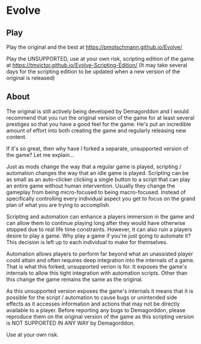 # Evolve

## Play

Play the original and the best at https://pmotschmann.github.io/Evolve/

Play the UNSUPPORTED, use at your own risk, scripting edition of the game at https://tmvictor.github.io/Evolve-Scripting-Edition/
(It may take several days for the scripting edition to be updated when a new version of the original is released)

## About

The original is still actively being developed by Demagorddon and I would recommend that you run the original version of the game for at least several prestiges so that you have a good feel for the game. He's put an incredible amount of effort into both creating the game and regularly releasing new content.

If it's so great, then why have I forked a separate, unsupported version of the game? Let me explain...

Just as mods change the way that a regular game is played, scripting / automation changes the way that an idle game is played. Scripting can be as small as an auto-clicker clicking a single button to a script that can play an entire game without human intervention. Usually they change the gameplay from being micro-focused to being macro-focused. Instead of specifically controlling every individual aspect you get to focus on the grand plan of what you are trying to accomplish.

Scripting and automation can enhance a players immersion in the game and can allow them to continue playing long after they would have otherwise stopped due to real life time constraints. However, it can also ruin a players desire to play a game. Why play a game if you're just going to automate it? This decision is left up to each individual to make for themselves.

Automation allows players to perform far beyond what an unassisted player could attain and often requires deep integration into the internals of a game. That is what this forked, unsupported verion is for. It exposes the game's internals to allow this tight integration with automation scripts. Other than this change the game remains the same as the original.

As this unsupported version exposes the game's internals it means that it is possible for the script / automation to cause bugs or unintended side effects as it accesses information and actions that may not be directly available to a player. Before reporting any bugs to Demagorddon, please reproduce them on the original version of the game as this scripting version is NOT SUPPORTED IN ANY WAY by Demagorddon.

Use at your own risk.
